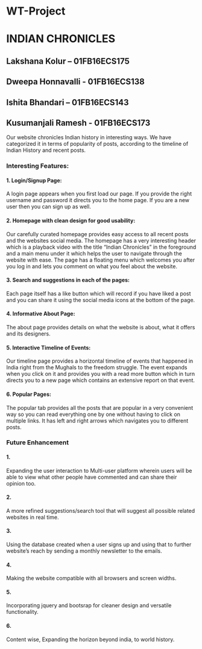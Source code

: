 # WT-Project
# INDIAN CHRONICLES

## Lakshana Kolur – 01FB16ECS175
## Dweepa Honnavalli - 01FB16ECS138
## Ishita Bhandari – 01FB16ECS143
## Kusumanjali Ramesh - 01FB16ECS173

Our website chronicles Indian history in interesting ways. We have categorized it in terms of popularity of posts, according to the timeline of Indian History and recent posts. 

### Interesting Features:

#### 1. Login/Signup Page:
A login page appears when you first load our page. If you provide the right username and password it directs you to the home page. If you are a new user then you can sign up as well. 

#### 2. Homepage with clean design for good usability:
Our carefully curated homepage provides easy access to all recent posts and the websites social media. The homepage has a very interesting header which is a playback video with the title “Indian Chronicles” in the foreground and a main menu under it which helps the user to navigate through the website with ease. The page has a floating menu which welcomes you after you log in and lets you comment on what you feel about the website.

#### 3. Search and suggestions in each of the pages:
Each page itself has a like button which will record if you have liked a post and you can share it using the social media icons at the bottom of the page.

#### 4. Informative About Page:
The about page provides details on what the website is about, what it offers and its designers. 

#### 5. Interactive Timeline of Events:
Our timeline page provides a horizontal timeline of events that happened in India right from the Mughals to the freedom struggle. The event expands when you click on it and provides you with a read more button which in turn directs you to a new page which contains an extensive report on that event. 

#### 6. Popular Pages:
The popular tab provides all the posts that are popular in a very convenient way so you can read everything one by one without having to click on multiple links. It has left and right arrows which navigates you to different posts.

### Future Enhancement
#### 1.
Expanding the user interaction to Multi-user platform wherein users will be able to view what other people have commented and can share their opinion too.
#### 2.
A more refined suggestions/search tool that will suggest all possible related websites in real time.
#### 3.
Using the database created when a user signs up and using that to further website’s reach by sending a monthly newsletter to the emails.
#### 4.
Making the website compatible with all browsers and screen widths.
#### 5.
Incorporating jquery and bootsrap for cleaner design and versatile functionality.
#### 6.
Content wise, Expanding the horizon beyond india, to world history.



